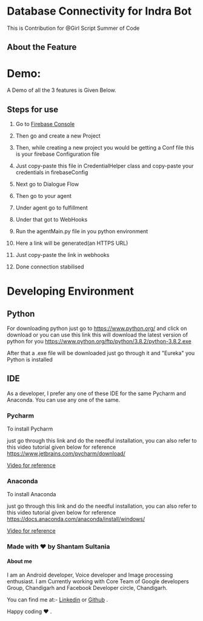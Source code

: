 # Database Connectivity for Indra Bot

This is Contribution for @Girl Script Summer of Code

## About the Feature



# Demo:

A Demo of all the 3 features is Given Below.

## Steps for use 

1. Go to [Firebase Console]("https://console.firebase.google.com/u/0/")

2. Then go and create a new Project 

3. Then, while creating a new project you would be getting a Conf file this is your firebase Configuration file 

4. Just copy-paste this file in CredentialHelper class and copy-paste your credentials in firebaseConfig

5. Next go to Dialogue Flow

6. Then go to your agent 

7. Under agent go to fulfillment 

8. Under that got to WebHooks 

9. Run the agentMain.py file in you python environment 

10. Here a link will be generated(an HTTPS URL)

11. Just copy-paste the link in webhooks 

12. Done connection stabilised

 
# Developing Environment 

## Python 

For downloading python just go to https://www.python.org/ and click on download or you can use this link this will download the latest version of python for you https://www.python.org/ftp/python/3.8.2/python-3.8.2.exe

After that a .exe file will be downloaded just go through it and "Eureka" you Python is installed


## IDE 

As a developer, I prefer any one of these IDE for the same Pycharm and Anaconda. You can use any one of the same.

### Pycharm

To install Pycharm 

just go through this link and do the needful installation, you can also refer to this video tutorial given below for reference 
https://www.jetbrains.com/pycharm/download/

[Video for reference](https://www.youtube.com/watch?v=AUiM1UaRCPc) 

### Anaconda 

To install Anaconda

just go through this link and do the needful installation, you can also refer to this video tutorial given below for reference 
https://docs.anaconda.com/anaconda/install/windows/

[Video for reference](https://www.youtube.com/watch?v=T3ff57rxTa8)

### Made with ❤️ by Shantam Sultania

#### About me

I am an Android developer, Voice developer and Image processing enthusiast.
I am Currently working with Core Team of Google developers Group, Chandigarh and Facebook Developer circle, Chandigarh. 

You can find me at:-
[Linkedin](https://www.linkedin.com/in/shantam-sultania-737084175/) or [Github](https://github.com/shantamsultania) .

Happy coding ❤️ .


